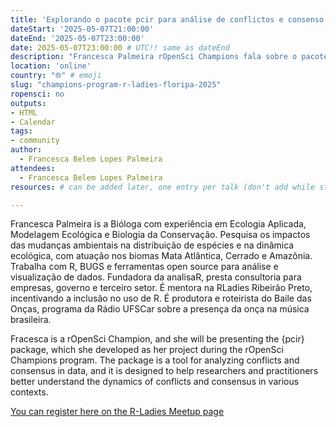 ```yaml
---
title: 'Explorando o pacote pcir para análise de conflictos e consenso'
dateStart: '2025-05-07T21:00:00'
dateEnd: '2025-05-07T23:00:00'
date: 2025-05-07T23:00:00 # UTC!! same as dateEnd
description: "Francesca Palmeira rOpenSci Champions fala sobre o pacote pcir, que é uma ferramenta para análise de conflitos e consenso em dados."
location: 'online'
country: "🌐" # emoji
slug: "champions-program-r-ladies-floripa-2025"
ropensci: no
outputs: 
- HTML
- Calendar 
tags: 
- community
author:
  - Francesca Belem Lopes Palmeira
attendees:
  - Francesca Belem Lopes Palmeira
resources: # can be added later, one entry per talk (don't add while still empty, add once there are resources)

---
```


Francesca Palmeira is a Bióloga com experiência em Ecologia Aplicada, Modelagem Ecológica e Biologia da Conservação. Pesquisa os impactos das mudanças ambientais na distribuição de espécies e na dinâmica ecológica, com atuação nos biomas Mata Atlântica, Cerrado e Amazônia. Trabalha com R, BUGS e ferramentas open source para análise e visualização de dados. Fundadora da analisaR, presta consultoria para empresas, governo e terceiro setor. É mentora na RLadies Ribeirão Preto, incentivando a inclusão no uso de R. É produtora e roteirista do Baile das Onças, programa da Rádio UFSCar sobre a presença da onça na música brasileira.

Fracesca is a rOpenSci Champion, and she will be presenting the {pcir} package, which she developed as her project during the rOpenSci Champions program. The package is a tool for analyzing conflicts and consensus in data, and it is designed to help researchers and practitioners better understand the dynamics of conflicts and consensus in various contexts.  

[You can register here on the R-Ladies Meetup page](https://www.meetup.com/rladies-florianopolis/events/305989838/) 